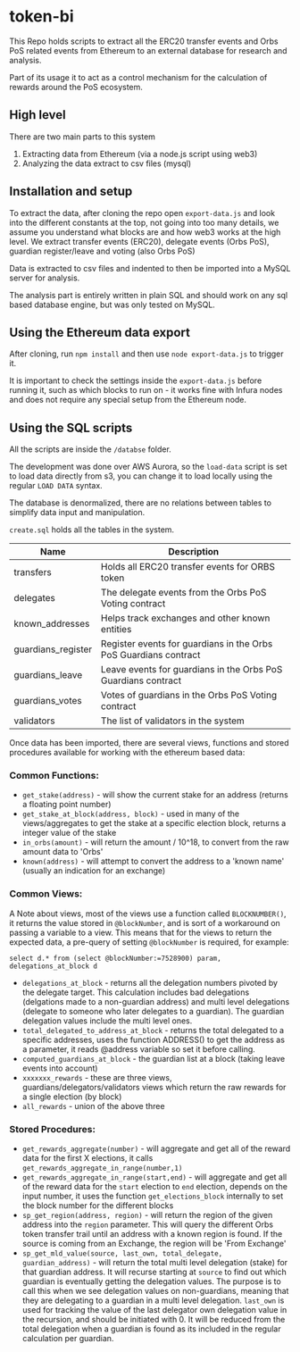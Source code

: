 # token-bi

This Repo holds scripts to extract all the ERC20 transfer events and Orbs PoS related events from Ethereum to an external database for research and analysis.

Part of its usage it to act as a control mechanism for the calculation of rewards around the PoS ecosystem.

## High level

There are two main parts to this system

1. Extracting data from Ethereum (via a node.js script using web3)
2. Analyzing the data extract to csv files (mysql)

## Installation and setup

To extract the data, after cloning the repo open `export-data.js` and look into the different constants at the top, not going into too many details, we assume you understand what blocks are and how web3 works at the high level. We extract transfer events (ERC20), delegate events (Orbs PoS), guardian register/leave and voting (also Orbs PoS)

Data is extracted to csv files and indented to then be imported into a MySQL server for analysis.

The analysis part is entirely written in plain SQL and should work on any sql based database engine, but was only tested on MySQL.

## Using the Ethereum data export

After cloning, run `npm install` and then use `node export-data.js` to trigger it.

It is important to check the settings inside the `export-data.js` before running it, such as which blocks to run on - it works fine with Infura nodes and does not require any special setup from the Ethereum node.

## Using the SQL scripts

All the scripts are inside the `/databse` folder.

The development was done over AWS Aurora, so the `load-data` script is set to load data directly from s3, you can change it to load locally using the regular `LOAD DATA` syntax.

The database is denormalized, there are no relations between tables to simplify data input and manipulation.

`create.sql` holds all the tables in the system.

| Name               | Description                                                      |
|--------------------|------------------------------------------------------------------|
| transfers          | Holds all ERC20 transfer events for ORBS token                   |
| delegates          | The delegate events from the Orbs PoS Voting contract            |
| known_addresses    | Helps track exchanges and other known entities                   |
| guardians_register | Register events for guardians in the Orbs PoS Guardians contract |
| guardians_leave    | Leave events for guardians in the Orbs PoS Guardians contract    |
| guardians_votes    | Votes of guardians in the Orbs PoS Voting contract               |
| validators         | The list of validators in the system                             |

Once data has been imported, there are several views, functions and stored procedures available for working with the ethereum based data:

### Common Functions:

* `get_stake(address)` - will show the current stake for an address (returns a floating point number)
* `get_stake_at_block(address, block)` - used in many of the views/aggregates to get the stake at a specific election block, returns a integer value of the stake
* `in_orbs(amount)` - will return the amount / 10^18, to convert from the raw amount data to 'Orbs' 
* `known(address)` - will attempt to convert the address to a 'known name' (usually an indication for an exchange)

### Common Views:

A Note about views, most of the views use a function called `BLOCKNUMBER()`, it returns the value stored in `@blockNumber`, and is sort of a workaround on passing a variable to a view. This means that for the views to return the expected data, a pre-query of setting `@blockNumber` is required, for example:

`select d.* from (select @blockNumber:=7528900) param, delegations_at_block d`

* `delegations_at_block` - returns all the delegation numbers pivoted by the delegate target. This calculation includes bad delegations (delgations made to a non-guardian address) and multi level delegations (delegate to someone who later delegates to a guardian). The guardian delegation values include the multi level ones.
* `total_delegated_to_address_at_block` - returns the total delegated to a specific addresses, uses the function ADDRESS() to get the address as a parameter, it reads @address variable so set it before calling.
* `computed_guardians_at_block` - the guardian list at a block (taking leave events into account)
* `xxxxxxx_rewards` - these are three views, guardians/delegators/validators views which return the raw rewards for a single election (by block)
* `all_rewards` - union of the above three

### Stored Procedures:

* `get_rewards_aggregate(number)` - will aggregate and get all of the reward data for the first X elections, it calls `get_rewards_aggregate_in_range(number,1)`
* `get_rewards_aggregate_in_range(start,end)` - will aggregate and get all of the reward data for the `start` election to `end` election, depends on the input number, it uses the function `get_elections_block` internally to set the block number for the different blocks
* `sp_get_region(address, region)` - will return the region of the given address into the `region` parameter. This will query the different Orbs token transfer trail until an address with a known region is found. If the source is coming from an Exchange, the region will be 'From Exchange'
* `sp_get_mld_value(source, last_own, total_delegate, guardian_address)` - will return the total multi level delegation (stake) for that guardian address. It will recurse starting at `source` to find out which guardian is eventually getting the delegation values. The purpose is to call this when we see delegation values on non-guardians, meaning that they are delegating to a guardian in a multi level delegation. `last_own` is used for tracking the value of the last delegator own delegation value in the recursion, and should be initiated with 0. It will be reduced from the total delegation when a guardian is found as its included in the regular calculation per guardian.